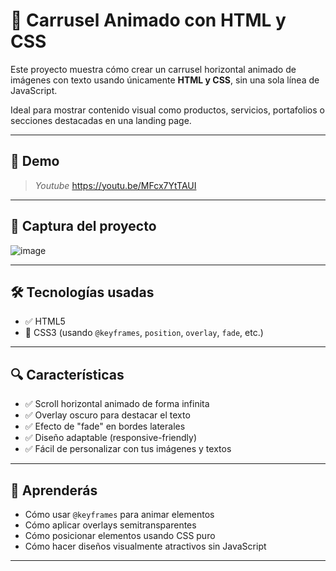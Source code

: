 # 🎯 Carrusel Animado con HTML y CSS

Este proyecto muestra cómo crear un carrusel horizontal animado de imágenes con texto usando únicamente **HTML y CSS**, sin una sola línea de JavaScript.

Ideal para mostrar contenido visual como productos, servicios, portafolios o secciones destacadas en una landing page.

---

## 🧪 Demo

> *Youtube* https://youtu.be/MFcx7YtTAUI

---

## 📸 Captura del proyecto

   <!-- Puedes cambiar esto si tienes una imagen de ejemplo -->
![image](https://github.com/user-attachments/assets/533f7063-598e-49c3-82ec-403fd47bb240)

---

## 🛠️ Tecnologías usadas

- ✅ HTML5  
- 🎨 CSS3 (usando `@keyframes`, `position`, `overlay`, `fade`, etc.)

---

## 🔍 Características

- ✅ Scroll horizontal animado de forma infinita  
- ✅ Overlay oscuro para destacar el texto  
- ✅ Efecto de "fade" en bordes laterales  
- ✅ Diseño adaptable (responsive-friendly)  
- ✅ Fácil de personalizar con tus imágenes y textos

---

## 🧠 Aprenderás

- Cómo usar `@keyframes` para animar elementos
- Cómo aplicar overlays semitransparentes
- Cómo posicionar elementos usando CSS puro
- Cómo hacer diseños visualmente atractivos sin JavaScript

---

